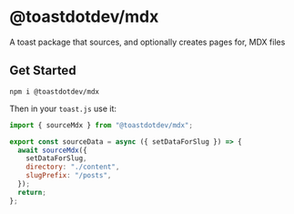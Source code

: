 # @toastdotdev/mdx

A toast package that sources, and optionally creates pages for, MDX files

## Get Started

```shell
npm i @toastdotdev/mdx
```

Then in your `toast.js` use it:

```js
import { sourceMdx } from "@toastdotdev/mdx";

export const sourceData = async ({ setDataForSlug }) => {
  await sourceMdx({
    setDataForSlug,
    directory: "./content",
    slugPrefix: "/posts",
  });
  return;
};
```
